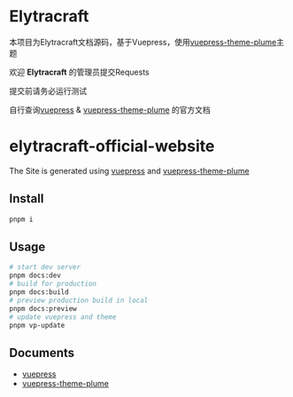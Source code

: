 # Elytracraft
本项目为Elytracraft文档源码，基于Vuepress，使用[vuepress-theme-plume](https://github.com/pengzhanbo/vuepress-theme-plume)主题

欢迎 **Elytracraft** 的管理员提交Requests

提交前请务必运行测试

自行查询[vuepress](https://vuepress.vuejs.org/) & [vuepress-theme-plume](https://github.com/pengzhanbo/vuepress-theme-plume) 的官方文档

# elytracraft-official-website

The Site is generated using [vuepress](https://vuepress.vuejs.org/) and [vuepress-theme-plume](https://github.com/pengzhanbo/vuepress-theme-plume)

## Install

```sh
pnpm i
```

## Usage

```sh
# start dev server
pnpm docs:dev
# build for production
pnpm docs:build
# preview production build in local
pnpm docs:preview
# update vuepress and theme
pnpm vp-update
```

## Documents

- [vuepress](https://vuepress.vuejs.org/)
- [vuepress-theme-plume](https://theme-plume.vuejs.press/)
